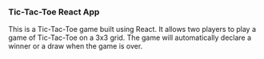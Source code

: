 ### Tic-Tac-Toe React App
This is a Tic-Tac-Toe game built using React. It allows two players to play a game of Tic-Tac-Toe on a 3x3 grid. The game will automatically declare a winner or a draw when the game is over.
